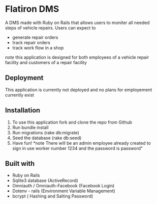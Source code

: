 # Flatiron DMS

A DMS made with Ruby on Rails that allows users to moniter all needed steps of vehicle repairs.
Users can expect to 

* generate repair orders 
* track repair orders
* track work flow in a shop

*note* this application is designed for both employees of a vehicle repair facility and customers of a repair facility

## Deployment
This application is currently not deployed and no plans for employement currently exist

## Installation
1. To use this application fork and clone the repo from Github
2. Run bundle install
3. Run migrations (rake db:migrate)
4. Seed the database (rake db:seed)
5. Have fun!
*note There will be an admin employee already created to sign in use worker number 1234 and the password is password"

## Built with
* Ruby on Rails
* Sqlite3 database (ActiveRecord) 
* Omniauth / Omniauth-Facebook (Facebook Login)
* Dotenv - rails (Environment Variable Management)
* bcrypt ( Hashing and Salting Password)




